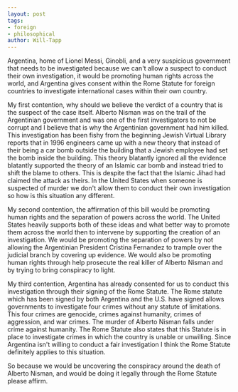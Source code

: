 ```yaml
---
layout: post
tags: 
- foreign 
- philosophical
author: Will-Tapp
---
```

Argentina, home of Lionel Messi, Ginobli, and a very suspicious government that needs to be investigated because we can't allow a suspect to conduct their own investigation, it would be promoting human rights across the world, and Argentina gives consent within the Rome Statute for foreign countries to investigate international cases within their own country.

My first contention, why should we believe the verdict of a country that is the suspect of the case itself. Alberto Nisman was on the trail of the Argentinian government and was one of the first investigators to not be corrupt and I believe that is why the Argentinian government had him killed. This investigation has been fishy from the beginning Jewish Virtual Library reports that in 1996 engineers came up with a new theory that instead of their being a car bomb outside the building that a Jewish employee had set the bomb inside the building. This theory blatantly ignored all the evidence blatantly supported the theory of an Islamic car bomb and instead tried to shift the blame to others. This is despite the fact that the Islamic Jihad had claimed the attack as theirs. In the United States when someone is suspected of murder we don't allow them to conduct their own investigation so how is this situation any different.

My second contention, the affirmation of this bill would be promoting human rights and the separation of powers across the world. The United States heavily supports both of these ideas and what better way to promote them across the world then to intervene by supporting the creation of an investigation. We would be promoting the separation of powers by not allowing the Argentinian President Cristina Fernandez to trample over the judicial branch by covering up evidence. We would also be promoting human rights through help prosecute the real killer of Alberto Nisman and by trying to bring conspiracy to light.

My third contention, Argentina has already consented for us to conduct this investigation through their signing of the Rome Statute. The Rome statute which has been signed by both Argentina and the U.S. have signed allows governments to investigate four crimes without any statute of limitations. This four crimes are genocide, crimes against humanity, crimes of aggression, and war crimes. The murder of Alberto Nisman falls under crime against humanity. The Rome Statute also states that this Statute is in place to investigate crimes in which the country is unable or unwilling. Since Argentina isn't willing to conduct a fair investigation I think the Rome Statute definitely applies to this situation.

So because we would be uncovering the conspiracy around the death of Alberto Nisman, and would be doing it legally through the Rome Statute please affirm.
